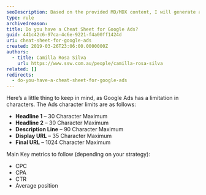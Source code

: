```yaml
---
seoDescription: Based on the provided MD/MDX content, I will generate an SEO description that meets the requirements. Please provide the content, and I'll get started! 😊
type: rule
archivedreason:
title: Do you have a Cheat Sheet for Google Ads?
guid: 441c42c6-97ca-4c6e-9221-f4a00ff1424d
uri: cheat-sheet-for-google-ads
created: 2019-03-26T23:06:00.0000000Z
authors:
  - title: Camilla Rosa Silva
    url: https://www.ssw.com.au/people/camilla-rosa-silva
related: []
redirects:
  - do-you-have-a-cheat-sheet-for-google-ads
---
```


Here’s a little thing to keep in mind, as Google Ads has a limitation in characters. The Ads character limits are as follows:

<!--endintro-->

* **Headline 1** – 30 Character Maximum
* **Headline 2** – 30 Character Maximum
* **Description Line** – 90 Character Maximum
* **Display URL** – 35 Character Maximum
* **Final URL** – 1024 Character Maximum

Main Key metrics to follow (depending on your strategy):

* CPC
* CPA
* CTR
* Average position
